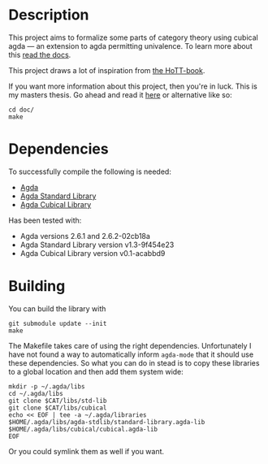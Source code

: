 Description
===========
This project aims to formalize some parts of category theory using cubical agda
&mdash; an extension to agda permitting univalence.  To learn more about this
[read the docs](https://agda.readthedocs.io/en/latest/language/cubical.html).

This project draws a lot of inspiration from [the
HoTT-book](https://homotopytypetheory.org/book/).

If you want more information about this project, then you're in luck.
This is my masters thesis.  Go ahead and read it
[here](http://web.student.chalmers.se/~hanghj/papers/univalent-categories.pdf)
or alternative like so:

    cd doc/
    make

Dependencies
============
To successfully compile the following is needed:

* [Agda](https://github.com/agda/agda)
* [Agda Standard Library](https://github.com/agda/agda-stdlib)
* [Agda Cubical Library](https://github.com/agda/cubical)

Has been tested with:

  * Agda versions 2.6.1 and 2.6.2-02cb18a
  * Agda Standard Library version v1.3-9f454e23
  * Agda Cubical Library version v0.1-acabbd9

Building
========
You can build the library with

    git submodule update --init
    make

The Makefile takes care of using the right dependencies.
Unfortunately I have not found a way to automatically inform
`agda-mode` that it should use these dependencies.  So what you can do
in stead is to copy these libraries to a global location and then add
them system wide:

    mkdir -p ~/.agda/libs
    cd ~/.agda/libs
    git clone $CAT/libs/std-lib
    git clone $CAT/libs/cubical
    echo << EOF | tee -a ~/.agda/libraries
    $HOME/.agda/libs/agda-stdlib/standard-library.agda-lib
    $HOME/.agda/libs/cubical/cubical.agda-lib
    EOF

Or you could symlink them as well if you want.
